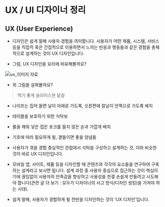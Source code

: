 # UX / UI 디자이너 정리

## UX (User Experience)

- 디자인은 쉽게 말해 사용자 경험을 의미합니다. 사용자가 어떤 제품, 시스템, 서비스 등을 직접적 혹은 간접적으로 이용하면서 느끼는 반응과 행동들과 같은 경험을 총체적으로 설계하는 것이 UX 디자인입니다.

- 그럼, UX 디자인을 요리에 비유해볼까요?

![ux_이미지 자료](http://media.fastcampus.co.kr/wp-content/uploads/2017/01/UX.png)

- 위 그림을 살펴볼까요?

> 먹기 좋게 슬라이스한 달걀

- 나이프는 집어 들면 날이 아래로 가도록, 오른편에 칼날이 안쪽으로 가도록 배치
- 테이블을 보호하기 위한 식탁보
- 물을 채워 넣은 컵은 포크를 들지 않은 손과 가깝게 배치
- 기호에 따라 필요하게 될, 곁들이면 좋을 양념들

- 사용자가 겪을 경험 중심적인 관점에서 식탁을 구성하고 설계하는 것, 이와 비슷한 것이 바로 UX 디자인입니다.

- 모바일 앱, 사이트, 제품 등을 디자인할 때 콘텐츠와 각각의 요소들을 연구하여 구축하는 설계라고 보시면 됩니다. 설계 과정 중 사용자 중심으로 접근하는 것이 핵심이기에 끊임없이 사용자의 만족감을 향상하고 사용성을 한결 손쉽게 만들려고 시도해야 합니다(관련 글 더 보기 : 모두가 디자이너의 사고 방식(디자인 씽킹)을 가져야 하는 시대).

- 쉽게 말해, 사용자가 경험하게 될 전반을 디자인하는 것이 ‘UX 디자인’입니다.
